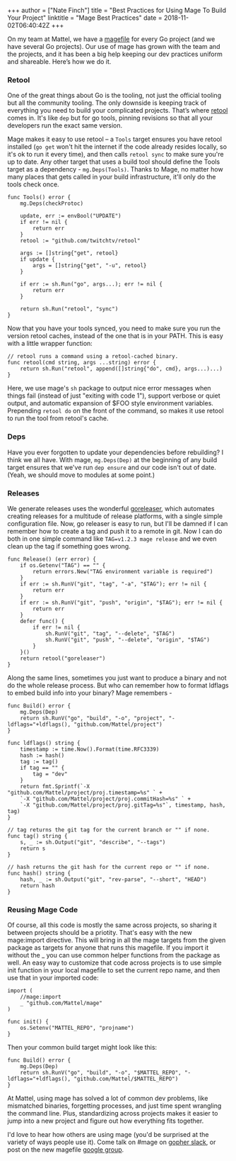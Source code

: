 +++
author = ["Nate Finch"]
title = "Best Practices for Using Mage To Build Your Project"
linktitle = "Mage Best Practices"
date = 2018-11-02T06:40:42Z
+++

On my team at Mattel, we have a [magefile](https://magefile.org) for every Go
project (and we have several Go projects).  Our use of mage has grown with the
team and the projects, and it has been a big help keeping our dev practices
uniform and shareable.  Here’s how we do it.

### Retool

One of the great things about Go is the tooling, not just the official tooling
but all the community tooling.  The only downside is keeping track of everything
you need to build your complicated projects.  That’s where
[retool](https://github.com/twitchtv/retool) comes in.  It's like `dep` but for
go tools, pinning revisions so that all your developers run the exact same
version.  

Mage makes it easy to use retool – a `Tools` target ensures you have retool
installed (`go get` won't hit the internet if the code already resides locally,
so it's ok to run it every time), and then calls `retool sync` to make sure
you're up to date.  Any other target that uses a build tool should define the
Tools target as a dependency - `mg.Deps(Tools)`.  Thanks to Mage, no matter how
many places that gets called in your build infrastructure, it'll only do the
tools check once.

```
func Tools() error {
	mg.Deps(checkProtoc)

	update, err := envBool("UPDATE")
	if err != nil {
		return err
	}
	retool := "github.com/twitchtv/retool"

	args := []string{"get", retool}
	if update {
		args = []string{"get", "-u", retool}
	}

	if err := sh.Run("go", args...); err != nil {
		return err
	}

	return sh.Run("retool", "sync")
}
```

Now that you have your tools synced, you need to make sure you run the version
retool caches, instead of the one that is in your PATH.  This is easy with a
little wrapper function:

```
// retool runs a command using a retool-cached binary.
func retool(cmd string, args ...string) error {
	return sh.Run("retool", append([]string{"do", cmd}, args...)...)
}
```

Here, we use mage's `sh` package to output nice error messages when things fail
(instead of just "exiting with code 1"), support verbose or quiet output, and
automatic expansion of $FOO style environment variables.  Prepending `retool do`
on the front of the command, so makes it use retool to run the tool from
retool's cache. 

### Deps

Have you ever forgotten to update your dependencies before rebuilding?  I think
we all have. With mage, `mg.Deps(Dep)` at the beginning of any build target
ensures that we've run `dep ensure` and our code isn't out of date.  (Yeah, we
should move to modules at some point.)

### Releases

We generate releases uses the wonderful [goreleaser](https://goreleaser.com/),
which automates creating releases for a multitude of release platforms, with a
single simple configuration file.  Now, go releaser is easy to run, but I'll be
damned if I can remember how to create a tag and push it to a remote in git.
Now I can do both in one simple command like `TAG=v1.2.3 mage release` and we
even clean up the tag if something goes wrong.  

```
func Release() (err error) {
	if os.Getenv("TAG") == "" {
		return errors.New("TAG environment variable is required")
	}
	if err := sh.RunV("git", "tag", "-a", "$TAG"); err != nil {
		return err
	}
	if err := sh.RunV("git", "push", "origin", "$TAG"); err != nil {
		return err
	}
	defer func() {
		if err != nil {
			sh.RunV("git", "tag", "--delete", "$TAG")
			sh.RunV("git", "push", "--delete", "origin", "$TAG")
		}
	}()
	return retool("goreleaser")
}
```

Along the same lines, sometimes you just want to produce a binary and not do the
whole release process.  But who can remember how to format ldflags to embed
build info into your binary?  Mage remembers -

```
func Build() error {
    mg.Deps(Dep)
    return sh.RunV("go", "build", "-o", "project", "-ldflags="+ldflags(), "github.com/Mattel/project")
}

func ldflags() string {
	timestamp := time.Now().Format(time.RFC3339)
	hash := hash()
	tag := tag()
	if tag == "" {
		tag = "dev"
	}
	return fmt.Sprintf(`-X "github.com/Mattel/project/proj.timestamp=%s" ` +
    `-X "github.com/Mattel/project/proj.commitHash=%s" ` +
    `-X "github.com/Mattel/project/proj.gitTag=%s"`, timestamp, hash, tag)
}

// tag returns the git tag for the current branch or "" if none.
func tag() string {
	s, _ := sh.Output("git", "describe", "--tags")
	return s
}

// hash returns the git hash for the current repo or "" if none.
func hash() string {
	hash, _ := sh.Output("git", "rev-parse", "--short", "HEAD")
	return hash
}
```

### Reusing Mage Code

Of course, all this code is mostly the same across projects, so sharing it
between projects should be a priotity.  That's easy with the new mage:import
directive.  This will bring in all the mage targets from the given package as
targets for anyone that runs this magefile.  If you import it without the _ you
can use common helper functions from the package as well.  An easy way to
customize that code across projects is to use simple init function in your local
magefile to set the current repo name, and then use that in your imported code:

```
import (
    //mage:import
    _ "github.com/Mattel/mage"
)

func init() {
    os.Setenv("MATTEL_REPO", "projname")
}
```

Then your common build target might look like this:

```
func Build() error {
    mg.Deps(Dep)
    return sh.RunV("go", "build", "-o", "$MATTEL_REPO", "-ldflags="+ldflags(), "github.com/Mattel/$MATTEL_REPO")
}
```

At Mattel, using mage has solved a lot of common dev problems, like mismatched
binaries, forgetting processes, and just time spent wrangling the command line.
Plus, standardizing across projects makes it easier to jump into a new project
and figure out how everything fits together.

I'd love to hear how others are using mage (you'd be surprised at the variety of
ways people use it).  Come talk on #mage on [gopher
slack](https://gophers.slack.com/messages/general/), or post on the new magefile
[google group](https://groups.google.com/forum/#!forum/magefile).



